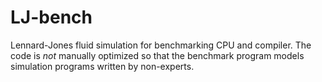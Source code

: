 # LJ-bench

Lennard-Jones fluid simulation for benchmarking CPU and compiler. The code is
_not_ manually optimized so that the benchmark program models simulation
programs written by non-experts.
